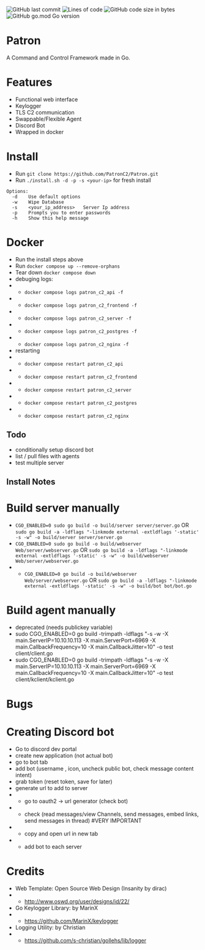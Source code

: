 ![GitHub last commit](https://img.shields.io/github/last-commit/PatronC2/Patron?style=flat&logo=github)
![Lines of code](https://img.shields.io/tokei/lines/github/PatronC2/Patron?style=flat&logo=github)
![GitHub code size in bytes](https://img.shields.io/github/languages/code-size/PatronC2/Patron?style=flat&logo=github)
![GitHub go.mod Go version](https://img.shields.io/github/go-mod/go-version/PatronC2/Patron?style=flat&logo=go)

# Patron

A Command and Control Framework made in Go.


# Features

* Functional web interface
* Keylogger
* TLS C2 communication
* Swappable/Flexible Agent
* Discord Bot
* Wrapped in docker

# Install

* Run `git clone https://github.com/PatronC2/Patron.git`
* Run `./install.sh -d -p -s <your-ip>` for fresh install

```
Options:
  -d    Use default options
  -w    Wipe Database
  -s    <your_ip_address>   Server Ip address
  -p    Prompts you to enter passwords
  -h    Show this help message
```


# Docker

* Run the install steps above
* Run `docker compose up --remove-orphans` 
* Tear down `docker compose down`
* debuging logs: 
* * `docker compose logs patron_c2_api -f`
* * `docker compose logs patron_c2_frontend -f`
* * `docker compose logs patron_c2_server -f`
* * `docker compose logs patron_c2_postgres -f`
* * `docker compose logs patron_c2_nginx -f`
* restarting
* * `docker compose restart patron_c2_api`
* * `docker compose restart patron_c2_frontend`
* * `docker compose restart patron_c2_server`
* * `docker compose restart patron_c2_postgres`
* * `docker compose restart patron_c2_nginx`

## Todo
* conditionally setup discord bot
* list / pull files with agents
* test multiple server 



## Install Notes


# Build server manually

* `CGO_ENABLED=0 sudo go build -o build/server server/server.go`  OR `sudo go build -a -ldflags "-linkmode external -extldflags '-static' -s -w" -o build/server server/server.go `
* `CGO_ENABLED=0 sudo go build -o build/webserver Web/server/webserver.go` OR `sudo go build -a -ldflags "-linkmode external -extldflags '-static' -s -w" -o build/webserver Web/server/webserver.go`
* * `CGO_ENABLED=0 go build -o build/webserver Web/server/webserver.go` OR `sudo go build -a -ldflags "-linkmode external -extldflags '-static' -s -w" -o build/bot bot/bot.go`

# Build agent manually 
* deprecated (needs publickey variable)
* sudo CGO_ENABLED=0 go build -trimpath -ldflags "-s -w -X main.ServerIP=10.10.10.113 -X main.ServerPort=6969 -X main.CallbackFrequency=10 -X main.CallbackJitter=10" -o test client/client.go
* sudo CGO_ENABLED=0 go build -trimpath -ldflags "-s -w -X main.ServerIP=10.10.10.113 -X main.ServerPort=6969 -X main.CallbackFrequency=10 -X main.CallbackJitter=10" -o test client/kclient/kclient.go

# Bugs

# Creating Discord bot
* Go to discord dev portal
* create new application (not actual bot)
* go to bot tab
* add bot (username , icon, uncheck public bot, check message content intent)
* grab token (reset token, save for later)
* generate url to add to server
* * go to oauth2 -> url generator (check bot)
* * check (read messages/view Channels, send messages, embed links, send messages in thread) #VERY IMPORTANT
* * copy and open url in new tab
* * add bot to each server

# Credits

* Web Template: Open Source Web Design (Insanity by dirac)
* * http://www.oswd.org/user/designs/id/22/
* Go Keylogger Library:  by MarinX
* * https://github.com/MarinX/keylogger
* Logging Utility: by Christian
* * https://github.com/s-christian/gollehs/lib/logger
